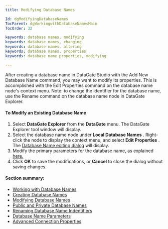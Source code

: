 ```yaml
---
title: Modifying Database Names

Id: dgModifyingDatabaseNames
TocParent: dgWorkingwithDatabaseNamesMain
TocOrder: 32

keywords: database names, modifying
keywords: database names, changing
keywords: database names, altering
keywords: database names, properties
keywords: database name properties, modifying 

---
```


After creating a database name in DataGate Studio with the Add New Database Name command, you may want to modify its properties. This is accomplished with the Edit Properties command on the database name node's context menu. Note: to change the identifier for the database name, use the Rename command on the database name node in DataGate Explorer.

#### To Modify an Existing Database Name

1. Select **DataGate Explorer**  from the **DataGate**  menu. The DataGate Explorer tool
				window will display.
2. Select the database name node under **Local Database Names** . Right-click the node to display 
			the context menu, and select **Edit Properties** . The [Database Name editing dialog](dgDatabaseNameParameters.html) will display.
3. Modify the primary parameters for the database name, as explained [here.](dgDatabaseNameParameters.html)
4. Click **OK**  to save the modifications, or **Cancel**  to close the dialog without saving
				changes.

#### Section summary:

- <a href="dgWorkingwithDatabaseNamesMain.htm" target="Main">Working with Database Names</a>
- <a href="dgCreatingDatabaseNames.htm" target="Main">Creating Database Names</a>
- <a href="dgModifyingDatabaseNames.htm" target="Main">Modifying Database Names</a>
- <a href="dgPublicandPrivateDatabaseNames.htm" target="Main">Public and Private Database Names</a>
- <a href="dgChangingDatabaseNames.htm" target="Main">Renaming Database Name Indentifiers</a>
- <a href="dgDatabaseNameParameters.htm" target="Main">Database Name Parameters</a>
- <a href="dgAdvancedConnectionProperties.htm" target="Main">Advanced Connection Properties</a>

